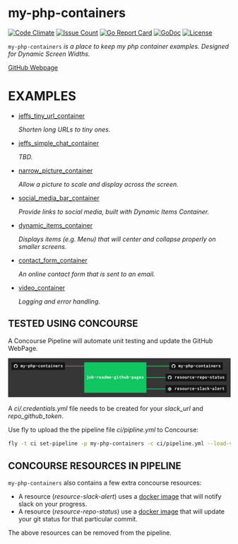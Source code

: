 # my-php-containers

[![Code Climate](https://codeclimate.com/github/JeffDeCola/my-php-containers/badges/gpa.svg)](https://codeclimate.com/github/JeffDeCola/my-php-containers)
[![Issue Count](https://codeclimate.com/github/JeffDeCola/my-php-containers/badges/issue_count.svg)](https://codeclimate.com/github/JeffDeCola/my-php-containers/issues)
[![Go Report Card](https://goreportcard.com/badge/jeffdecola/my-php-containers)](https://goreportcard.com/report/jeffdecola/my-php-containers)
[![GoDoc](https://godoc.org/github.com/JeffDeCola/my-php-containers?status.svg)](https://godoc.org/github.com/JeffDeCola/my-php-containers)
[![License](http://img.shields.io/:license-mit-blue.svg)](http://jeffdecola.mit-license.org)

`my-php-containers` _is a place to keep my php container examples. Designed for Dynamic Screen Widths._

[GitHub Webpage](https://jeffdecola.github.io/my-php-containers/)

# EXAMPLES

* [jeffs_tiny_url_container](https://github.com/JeffDeCola/my-php-containers/tree/master/jeffs_tiny_url_container)

   _Shorten long URLs to tiny ones._

* [jeffs_simple_chat_container](https://github.com/JeffDeCola/my-php-containers/tree/master/jeffs_simple_chat_container)

   _TBD._

* [narrow_picture_container](https://github.com/JeffDeCola/my-php-containers/tree/master/narrow_picture_container)

   _Allow a picture to scale and display across the screen._

* [social_media_bar_container](https://github.com/JeffDeCola/my-php-containers/tree/master/social_media_bar_container)

   _Provide links to social media, built with Dynamic Items Container._

* [dynamic_items_container](https://github.com/JeffDeCola/my-php-containers/tree/master/dynamic_items_container)

   _Displays items (e.g. Menu) that will center and collapse properly on smaller screens._

* [contact_form_container](https://github.com/JeffDeCola/my-php-containers/tree/master/contact_form_container)

   _An online contact form that is sent to an email._

* [video_container](https://github.com/JeffDeCola/my-php-containers/tree/master/video_container)

   _Logging and error handling._

## TESTED USING CONCOURSE

A Concourse Pipeline will automate unit testing and update the GitHub WebPage.

![IMAGE - my-php-containers concourse ci piepline - IMAGE](docs/pics/my-php-containers-pipeline.jpg)

A _ci/.credentials.yml_ file needs to be created for your _slack_url_ and _repo_github_token_.

Use fly to upload the the pipeline file _ci/pipline.yml_ to Concourse:

```bash
fly -t ci set-pipeline -p my-php-containers -c ci/pipeline.yml --load-vars-from ci/.credentials.yml
```

## CONCOURSE RESOURCES IN PIPELINE

`my-php-containers` also contains a few extra concourse resources:

* A resource (_resource-slack-alert_) uses a [docker image](https://hub.docker.com/r/cfcommunity/slack-notification-resource)
  that will notify slack on your progress.
* A resource (_resource-repo-status_) use a [docker image](https://hub.docker.com/r/dpb587/github-status-resource)
  that will update your git status for that particular commit.

The above resources can be removed from the pipeline.
